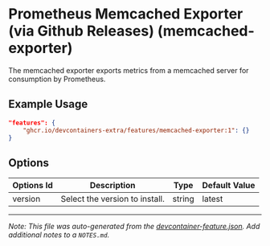 
# Prometheus Memcached Exporter (via Github Releases) (memcached-exporter)

The memcached exporter exports metrics from a memcached server for consumption by Prometheus.

## Example Usage

```json
"features": {
    "ghcr.io/devcontainers-extra/features/memcached-exporter:1": {}
}
```

## Options

| Options Id | Description | Type | Default Value |
|-----|-----|-----|-----|
| version | Select the version to install. | string | latest |



---

_Note: This file was auto-generated from the [devcontainer-feature.json](devcontainer-feature.json).  Add additional notes to a `NOTES.md`._
